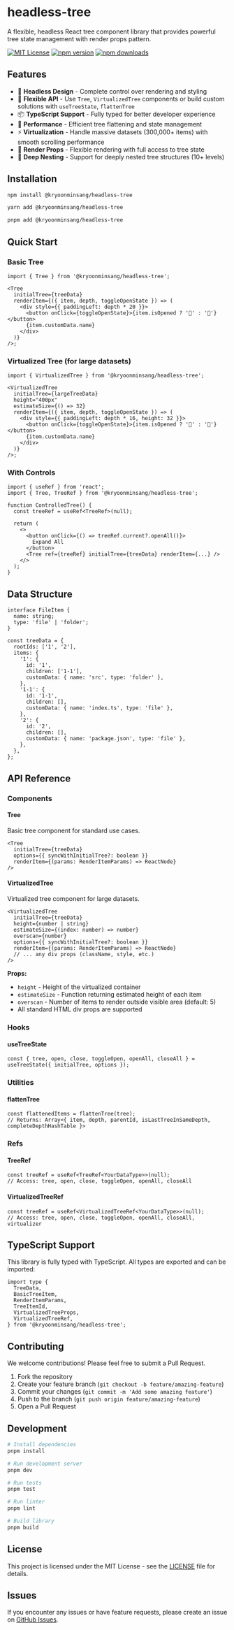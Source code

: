 # headless-tree

A flexible, headless React tree component library that provides powerful tree state management with render props pattern.

[![MIT License](https://img.shields.io/badge/License-MIT-green.svg)](https://choosealicense.com/licenses/mit/)
[![npm version](https://img.shields.io/npm/v/@kryoonminsang/headless-tree.svg)](https://www.npmjs.com/package/@kryoonminsang/headless-tree)
[![npm downloads](https://img.shields.io/npm/dm/@kryoonminsang/headless-tree.svg)](https://www.npmjs.com/package/@kryoonminsang/headless-tree)

## Features

- 🎯 **Headless Design** - Complete control over rendering and styling
- 🔧 **Flexible API** - Use `Tree`, `VirtualizedTree` components or build custom solutions with `useTreeState`, `flattenTree`
- 📦 **TypeScript Support** - Fully typed for better developer experience
- 🚀 **Performance** - Efficient tree flattening and state management
- ⚡ **Virtualization** - Handle massive datasets (300,000+ items) with smooth scrolling performance
- 🎨 **Render Props** - Flexible rendering with full access to tree state
- 🌳 **Deep Nesting** - Support for deeply nested tree structures (10+ levels)

## Installation

```bash
npm install @kryoonminsang/headless-tree
```

```bash
yarn add @kryoonminsang/headless-tree
```

```bash
pnpm add @kryoonminsang/headless-tree
```

## Quick Start

### Basic Tree

```tsx
import { Tree } from '@kryoonminsang/headless-tree';

<Tree
  initialTree={treeData}
  renderItem={({ item, depth, toggleOpenState }) => (
    <div style={{ paddingLeft: depth * 20 }}>
      <button onClick={toggleOpenState}>{item.isOpened ? '📂' : '📁'}</button>
      {item.customData.name}
    </div>
  )}
/>;
```

### Virtualized Tree (for large datasets)

```tsx
import { VirtualizedTree } from '@kryoonminsang/headless-tree';

<VirtualizedTree
  initialTree={largeTreeData}
  height="400px"
  estimateSize={() => 32}
  renderItem={({ item, depth, toggleOpenState }) => (
    <div style={{ paddingLeft: depth * 16, height: 32 }}>
      <button onClick={toggleOpenState}>{item.isOpened ? '📂' : '📁'}</button>
      {item.customData.name}
    </div>
  )}
/>;
```

### With Controls

```tsx
import { useRef } from 'react';
import { Tree, TreeRef } from '@kryoonminsang/headless-tree';

function ControlledTree() {
  const treeRef = useRef<TreeRef>(null);

  return (
    <>
      <button onClick={() => treeRef.current?.openAll()}>
        Expand All
      </button>
      <Tree ref={treeRef} initialTree={treeData} renderItem={...} />
    </>
  );
}
```

## Data Structure

```tsx
interface FileItem {
  name: string;
  type: 'file' | 'folder';
}

const treeData = {
  rootIds: ['1', '2'],
  items: {
    '1': {
      id: '1',
      children: ['1-1'],
      customData: { name: 'src', type: 'folder' },
    },
    '1-1': {
      id: '1-1',
      children: [],
      customData: { name: 'index.ts', type: 'file' },
    },
    '2': {
      id: '2',
      children: [],
      customData: { name: 'package.json', type: 'file' },
    },
  },
};
```

## API Reference

### Components

#### Tree

Basic tree component for standard use cases.

```tsx
<Tree
  initialTree={treeData}
  options={{ syncWithInitialTree?: boolean }}
  renderItem={(params: RenderItemParams) => ReactNode}
/>
```

#### VirtualizedTree

Virtualized tree component for large datasets.

```tsx
<VirtualizedTree
  initialTree={treeData}
  height={number | string}
  estimateSize={(index: number) => number}
  overscan={number}
  options={{ syncWithInitialTree?: boolean }}
  renderItem={(params: RenderItemParams) => ReactNode}
  // ... any div props (className, style, etc.)
/>
```

**Props:**

- `height` - Height of the virtualized container
- `estimateSize` - Function returning estimated height of each item
- `overscan` - Number of items to render outside visible area (default: 5)
- All standard HTML div props are supported

### Hooks

#### useTreeState

```tsx
const { tree, open, close, toggleOpen, openAll, closeAll } = useTreeState({ initialTree, options });
```

### Utilities

#### flattenTree

```tsx
const flattenedItems = flattenTree(tree);
// Returns: Array<{ item, depth, parentId, isLastTreeInSameDepth, completeDepthHashTable }>
```

### Refs

#### TreeRef

```tsx
const treeRef = useRef<TreeRef<YourDataType>>(null);
// Access: tree, open, close, toggleOpen, openAll, closeAll
```

#### VirtualizedTreeRef

```tsx
const treeRef = useRef<VirtualizedTreeRef<YourDataType>>(null);
// Access: tree, open, close, toggleOpen, openAll, closeAll, virtualizer
```

## TypeScript Support

This library is fully typed with TypeScript. All types are exported and can be imported:

```tsx
import type {
  TreeData,
  BasicTreeItem,
  RenderItemParams,
  TreeItemId,
  VirtualizedTreeProps,
  VirtualizedTreeRef,
} from '@kryoonminsang/headless-tree';
```

## Contributing

We welcome contributions! Please feel free to submit a Pull Request.

1. Fork the repository
2. Create your feature branch (`git checkout -b feature/amazing-feature`)
3. Commit your changes (`git commit -m 'Add some amazing feature'`)
4. Push to the branch (`git push origin feature/amazing-feature`)
5. Open a Pull Request

## Development

```bash
# Install dependencies
pnpm install

# Run development server
pnpm dev

# Run tests
pnpm test

# Run linter
pnpm lint

# Build library
pnpm build
```

## License

This project is licensed under the MIT License - see the [LICENSE](LICENSE) file for details.

## Issues

If you encounter any issues or have feature requests, please create an issue on [GitHub Issues](https://github.com/yoonminsang/headless-tree/issues).
